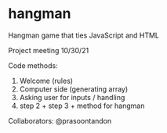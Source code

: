 # hangman
Hangman game that ties JavaScript and HTML

Project meeting 10/30/21

Code methods:
1) Welcome (rules)
2) Computer side (generating array)
3) Asking user for inputs / handling
4) step 2 + step 3 + method for hangman

Collaborators: @prasoontandon

